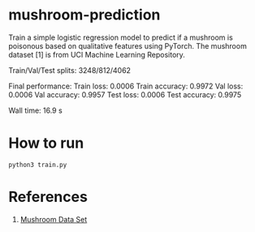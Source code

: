 # mushroom-prediction

Train a simple logistic regression model to predict if a mushroom 
is poisonous based on qualitative features using PyTorch. 
The mushroom dataset [1] is from UCI Machine Learning Repository.

Train/Val/Test splits: 3248/812/4062

Final performance:
Train loss: 0.0006	Train accuracy: 0.9972
  Val loss: 0.0006	  Val accuracy: 0.9957
 Test loss: 0.0006	 Test accuracy: 0.9975

Wall time: 16.9 s

# How to run

```shell
python3 train.py
```

# References 

1. [Mushroom Data Set](https://archive.ics.uci.edu/ml/datasets/mushroom)